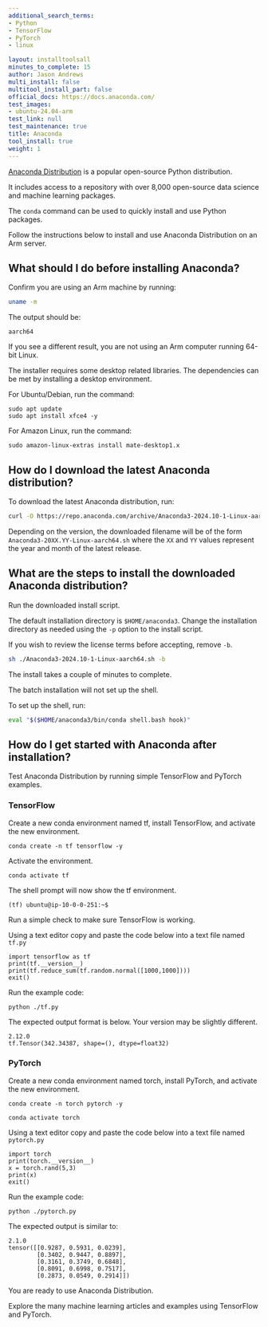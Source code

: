 ```yaml
---
additional_search_terms:
- Python
- TensorFlow
- PyTorch
- linux

layout: installtoolsall
minutes_to_complete: 15
author: Jason Andrews
multi_install: false
multitool_install_part: false
official_docs: https://docs.anaconda.com/
test_images:
- ubuntu-24.04-arm
test_link: null
test_maintenance: true
title: Anaconda
tool_install: true
weight: 1
---
```


[Anaconda Distribution](https://www.anaconda.com/products/distribution) is a popular open-source Python distribution.

It includes access to a repository with over 8,000 open-source data science and machine learning packages.

The `conda` command can be used to quickly install and use Python packages.

Follow the instructions below to install and use Anaconda Distribution on an Arm server.

## What should I do before installing Anaconda?

Confirm you are using an Arm machine by running:

```bash
uname -m
```

The output should be:

```output
aarch64
```

If you see a different result, you are not using an Arm computer running 64-bit Linux.

The installer requires some desktop related libraries. The dependencies can be met by installing a desktop environment.

For Ubuntu/Debian, run the command:

```console
sudo apt update
sudo apt install xfce4 -y
```

For Amazon Linux, run the command:

```console
sudo amazon-linux-extras install mate-desktop1.x
```

## How do I download the latest Anaconda distribution?

To download the latest Anaconda distribution, run:

```bash
curl -O https://repo.anaconda.com/archive/Anaconda3-2024.10-1-Linux-aarch64.sh
```

Depending on the version, the downloaded filename will be of the form `Anaconda3-20XX.YY-Linux-aarch64.sh` where the `XX` and `YY` values represent the year and month of the latest release.

## What are the steps to install the downloaded Anaconda distribution?

Run the downloaded install script.

The default installation directory is `$HOME/anaconda3`. Change the installation directory as needed using the `-p` option to the install script.

If you wish to review the license terms before accepting, remove `-b`.

```bash
sh ./Anaconda3-2024.10-1-Linux-aarch64.sh -b
```

The install takes a couple of minutes to complete.

The batch installation will not set up the shell.

To set up the shell, run:

```bash
eval "$($HOME/anaconda3/bin/conda shell.bash hook)"
```

## How do I get started with Anaconda after installation?

Test Anaconda Distribution by running simple TensorFlow and PyTorch examples.

### TensorFlow

Create a new conda environment named tf, install TensorFlow, and activate the new environment.

```console
conda create -n tf tensorflow -y
```

Activate the environment.

```console
conda activate tf
```

The shell prompt will now show the tf environment.

```output
(tf) ubuntu@ip-10-0-0-251:~$
```

Run a simple check to make sure TensorFlow is working.

Using a text editor copy and paste the code below into a text file named `tf.py`

```console
import tensorflow as tf
print(tf.__version__)
print(tf.reduce_sum(tf.random.normal([1000,1000])))
exit()
```

Run the example code:

```console
python ./tf.py
```

The expected output format is below. Your version may be slightly different.

```output
2.12.0
tf.Tensor(342.34387, shape=(), dtype=float32)
```

### PyTorch

Create a new conda environment named torch, install PyTorch, and activate the new environment.

```console
conda create -n torch pytorch -y
```

```console
conda activate torch
```

Using a text editor copy and paste the code below into a text file named `pytorch.py`

```console
import torch
print(torch.__version__)
x = torch.rand(5,3)
print(x)
exit()
```

Run the example code:

```console
python ./pytorch.py
```

The expected output is similar to:

```output
2.1.0
tensor([[0.9287, 0.5931, 0.0239],
        [0.3402, 0.9447, 0.8897],
        [0.3161, 0.3749, 0.6848],
        [0.8091, 0.6998, 0.7517],
        [0.2873, 0.0549, 0.2914]])
```


You are ready to use Anaconda Distribution.

Explore the many machine learning articles and examples using TensorFlow and PyTorch.
